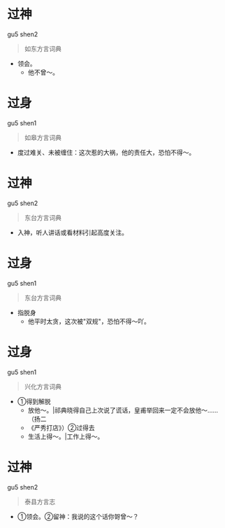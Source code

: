 # 过神
gu5 shen2
> 如东方言词典
- 领会。
  - 他不曾～。

# 过身
gu5 shen1
> 如皋方言词典
- 度过难关、未被缠住：这次惹的大祸，他的责任大，恐怕不得～。

# 过神
gu5 shen2
> 东台方言词典
- 入神，听人讲话或看材料引起高度关注。

# 过身
gu5 shen1
> 东台方言词典
- 指脱身
  - 他平时太贪，这次被"双规"，恐怕不得～吖。

# 过身
gu5 shen1
> 兴化方言词典
- ①得到解脱
  - 放他～。|祁典晓得自己上次说了谎话，皇甫举回来一定不会放他～……（扬二
  - 《严秀打店》）②过得去
  - 生活上得～。|工作上得～。

# 过神
gu5 shen2
> 泰县方言志
- ①领会。②留神：我说的这个话你哿曾～？
